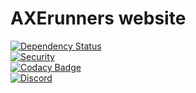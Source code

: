 # AXErunners website

[![Dependency Status](https://gemnasium.com/badges/github.com/AXErunners/axerunners.github.io.svg)](https://gemnasium.com/github.com/AXErunners/axerunners.github.io)<br />
[![Security](https://hakiri.io/github/ManageIQ/ansible_tower_client/master.svg)](https://hakiri.io/github/ManageIQ/ansible_tower_client/master)<br />
[![Codacy Badge](https://api.codacy.com/project/badge/Grade/193c9f4ea288471ebed53a7d27b0df97)](https://app.codacy.com/app/AXErunners/axerunners.github.io?utm_source=github.com&utm_medium=referral&utm_content=AXErunners/axerunners.github.io&utm_campaign=badger)<br />
[![Discord](https://camo.githubusercontent.com/b12a95e20b7ca35f918c0ab5103fe56b6f44c067/68747470733a2f2f696d672e736869656c64732e696f2f62616467652f636861742d6f6e253230646973636f72642d3732383964612e737667)](https://discord.gg/RKE5PD9)<br />
